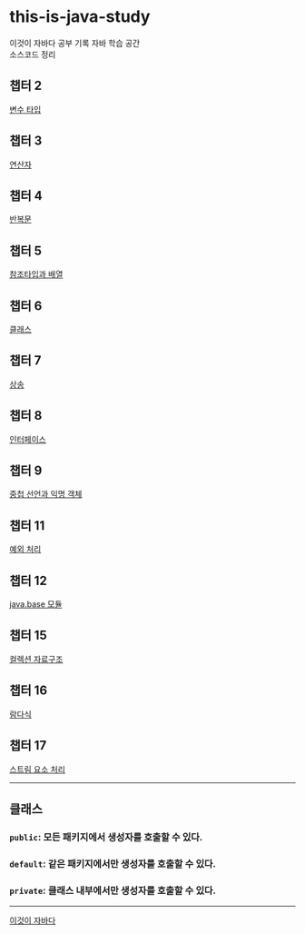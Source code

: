 # this-is-java-study
이것이 자바다 공부 기록
자바 학습 공간\
소스코드 정리

## 챕터 2
[변수 타입](https://github.com/reddevilmidzy/this-is-java-study/tree/main/isitjava/src/ch02)

## 챕터 3
[연산자](https://github.com/reddevilmidzy/this-is-java-study/tree/main/isitjava/src/ch03)

## 챕터 4
[반복문](https://github.com/reddevilmidzy/this-is-java-study/tree/main/isitjava/src/ch04)

## 챕터 5
[참조타입과 배열](https://github.com/reddevilmidzy/this-is-java-study/tree/main/isitjava/src/ch05)

## 챕터 6
[클래스](https://github.com/reddevilmidzy/this-is-java-study/tree/main/isitjava/src/ch06)

## 챕터 7
[상송](https://github.com/reddevilmidzy/this-is-java-study/tree/main/isitjava/src/ch07)

## 챕터 8
[인터페이스](https://github.com/reddevilmidzy/this-is-java-study/tree/main/isitjava/src/ch08)

## 챕터 9
[중첩 선언과 익명 객체](https://github.com/reddevilmidzy/this-is-java-study/tree/main/isitjava/src/ch09)

## 챕터 11
[예외 처리](https://github.com/reddevilmidzy/this-is-java-study/tree/main/isitjava/src/ch11)

## 챕터 12
[java.base 모듈](https://github.com/reddevilmidzy/this-is-java-study/tree/main/isitjava/src/ch12)

## 챕터 15
[컬렉션 자료구조](https://github.com/reddevilmidzy/this-is-java-study/tree/main/isitjava/src/ch15)

## 챕터 16
[람다식](https://github.com/reddevilmidzy/this-is-java-study/tree/main/isitjava/src/ch16)

## 챕터 17
[스트림 요소 처리](https://github.com/reddevilmidzy/this-is-java-study/tree/main/isitjava/src/ch17)

---

## 클래스
### `public`: 모든 패키지에서 생성자를 호출할 수 있다. 
### `default`: 같은 패키지에서만 생성자를 호출할 수 있다.
### `private`: 클래스 내부에서만 생성자를 호출할 수 있다.

---
[이것이 자바다](https://www.hanbit.co.kr/store/books/look.php?p_code=B4861113361)
